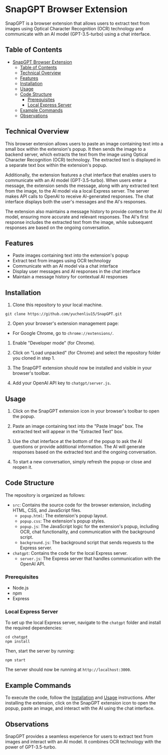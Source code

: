 # SnapGPT Browser Extension

SnapGPT is a browser extension that allows users to extract text from images using Optical Character Recognition (OCR) technology and communicate with an AI model (GPT-3.5-turbo) using a chat interface.

## Table of Contents

- [SnapGPT Browser Extension](#snapgpt-browser-extension)
  - [Table of Contents](#table-of-contents)
  - [Technical Overview](#technical-overview)
  - [Features](#features)
  - [Installation](#installation)
  - [Usage](#usage)
  - [Code Structure](#code-structure)
    - [Prerequisites](#prerequisites)
    - [Local Express Server](#local-express-server)
  - [Example Commands](#example-commands)
  - [Observations](#observations)

## Technical Overview

This browser extension allows users to paste an image containing text into a small box within the extension's popup. It then sends the image to a backend server, which extracts the text from the image using Optical Character Recognition (OCR) technology. The extracted text is displayed in a separate text box within the extension's popup.

Additionally, the extension features a chat interface that enables users to communicate with an AI model (GPT-3.5-turbo). When users enter a message, the extension sends the message, along with any extracted text from the image, to the AI model via a local Express server. The server makes API calls to OpenAI to receive AI-generated responses. The chat interface displays both the user's messages and the AI's responses.

The extension also maintains a message history to provide context to the AI model, ensuring more accurate and relevant responses. The AI's first response includes the extracted text from the image, while subsequent responses are based on the ongoing conversation.

## Features

- Paste images containing text into the extension's popup
- Extract text from images using OCR technology
- Communicate with an AI model via a chat interface
- Display user messages and AI responses in the chat interface
- Maintain a message history for contextual AI responses

## Installation

1. Clone this repository to your local machine.

```
git clone https://github.com/yuchenliu15/SnapGPT.git
```

2. Open your browser's extension management page:

- For Google Chrome, go to `chrome://extensions/`.

1. Enable "Developer mode" (for Chrome).

2. Click on "Load unpacked" (for Chrome) and select the repository folder you cloned in step 1.

3. The SnapGPT extension should now be installed and visible in your browser's toolbar.

4. Add your OpenAI API key to `chatgpt/server.js`.

## Usage

1. Click on the SnapGPT extension icon in your browser's toolbar to open the popup.

2. Paste an image containing text into the "Paste Image" box. The extracted text will appear in the "Extracted Text" box.

3. Use the chat interface at the bottom of the popup to ask the AI questions or provide additional information. The AI will generate responses based on the extracted text and the ongoing conversation.

4. To start a new conversation, simply refresh the popup or close and reopen it.

## Code Structure

The repository is organized as follows:

- `src`: Contains the source code for the browser extension, including HTML, CSS, and JavaScript files.
  - `popup.html`: The extension's popup layout.
  - `popup.css`: The extension's popup styles.
  - `popup.js`: The JavaScript logic for the extension's popup, including OCR, chat functionality, and communication with the background script.
  - `background.js`: The background script that sends requests to the Express server.
- `chatgpt`: Contains the code for the local Express server.
  - `server.js`: The Express server that handles communication with the OpenAI API.

### Prerequisites

- Node.js
- npm
- Express

### Local Express Server

To set up the local Express server, navigate to the `chatgpt` folder and install the required dependencies:

```
cd chatgpt
npm install
```

Then, start the server by running:

```
npm start
```

The server should now be running at `http://localhost:3000`.

## Example Commands

To execute the code, follow the [Installation](#installation) and [Usage](#usage) instructions. After installing the extension, click on the SnapGPT extension icon to open the popup, paste an image, and interact with the AI using the chat interface.

## Observations

SnapGPT provides a seamless experience for users to extract text from images and interact with an AI model. It combines OCR technology with the power of GPT-3.5-turbo.
